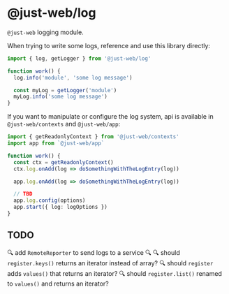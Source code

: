 # @just-web/log

`@just-web` logging module.

When trying to write some logs,
reference and use this library directly:

```ts
import { log, getLogger } from '@just-web/log'

function work() {
  log.info('module', 'some log message')

  const myLog = getLogger('module')
  myLog.info('some log message')
}
```

If you want to manipulate or configure the log system,
api is available in `@just-web/contexts` and `@just-web/app`:

```ts
import { getReadonlyContext } from '@just-web/contexts'
import app from `@just-web/app`

function work() {
  const ctx = getReadonlyContext()
  ctx.log.onAdd(log => doSomethingWithTheLogEntry(log))

  app.log.onAdd(log => doSomethingWithTheLogEntry(log))

  // TBD
  app.log.config(options)
  app.start({ log: logOptions })
}
```

## TODO

🔍 add `RemoteReporter` to send logs to a service
🔍
🔍 should `register.keys()` returns an iterator instead of array?
🔍 should `register` adds `values()` that returns an iterator?
🔍 should `register.list()` renamed to `values()` and returns an iterator?
